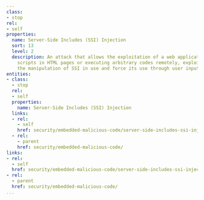 ```yaml
---
class:
- stop
rel:
- self
properties:
  name: Server-Side Includes (SSI) Injection
  sort: 13
  level: 2
  description: An attack that allows the exploitation of a web application by injecting
    scripts in HTML pages or executing arbitrary codes remotely, exploiting through
    the manipulation of SSI in use and force its use through user input fields.
entities:
- class:
  - stop
  rel:
  - self
  properties:
    name: Server-Side Includes (SSI) Injection
  links:
  - rel:
    - self
    href: security/embedded-malicious-code/server-side-includes-ssi-injection.md
  - rel:
    - parent
    href: security/embedded-malicious-code/
links:
- rel:
  - self
  href: security/embedded-malicious-code/server-side-includes-ssi-injection.md
- rel:
  - parent
  href: security/embedded-malicious-code/
...
```

